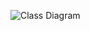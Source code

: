 ![Class Diagram](http://www.plantuml.com/plantuml/proxy?src=https://raw.githubusercontent.com/vrwolf1004/info/doc/uml_test.puml)
